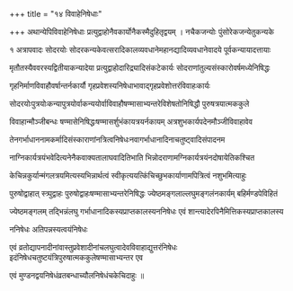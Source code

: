 +++
title = "१४ विवाहेनिषेधाः"

+++
अथान्येपिविवाहेनिषेधाः प्रत्युद्वाहोनैवकार्योनैकस्मैदुहितृद्वयम् । नचैकजन्योः पुंसोरेकजन्येतुकन्यके

१ अत्रापवादः सोदरयोः सोदरकन्यकेवत्सरादिकालव्यवधानेमहानद्यादिव्यवधानेवादये पूर्वकन्यायादत्तायाः

मृतौतस्यैववरस्यद्वितीयाकन्यादेया प्रत्युद्वाहोदारिद्र्यादिसंकटेकार्यः सोदराणांतुल्यसंस्कारोवर्षमध्येनिषिद्धः

गृहनिर्माणविवाहौवर्षान्तर्नकार्यौ गृहप्रवेशस्यनिषेधाभावाद्‌गृहप्रवेशोत्तरंविवाहःकार्यः

सोदरयोःपुत्रयोःकन्यापुत्रयोर्वाकन्ययोर्वाविवाहौषण्मासाभ्यन्तरेविशेषतोनिषिद्धौ पुरुषत्रयात्मककुले

विवाहान्मौञ्जीबन्धः षण्मासेनिषिद्धःषण्मासर्शुभंकायत्रयर्नकायम् अत्रशुभकार्यपदेनमौञ्जीविवाहावेव

तेनगर्भाधाननामकर्मादिसंस्काराणांनत्रित्वनिषेधःनवागर्भाधानादिनाचतुष्ट्वादिसंपादनम

नाग्निकार्यत्रयंभवेदित्यनेनैकवाक्यतालाघवादितिभाति भिन्नोदराणामग्निकार्यत्रयंनदोषायेतिकश्चित

केचिन्नकुर्यान्मंगलत्रयमित्यस्यभिन्नार्थत्वं स्वीकृत्ययत्किंचिच्छुभकार्याणामपित्रित्वं नशुभमित्याहुः

पुरुषोद्वाहात् स्त्र्पुद्वाहः पुरुषोद्वाहःषण्मासाभ्यन्तरेनिषिद्धः ज्येष्ठमङ्गलाल्लघुमङ्गलंनकार्यम् बहिर्मण्डपेविहितं

ज्येष्ठमङ्गलम् तद्भिन्नंलघु गर्भाधानादिकस्यप्राप्तकालस्यननिषेधः एवं शान्त्यादेरपिनैमित्तिकस्यप्राप्तकालस्य

ननिषेधः अतिपन्नस्यत्वयंनिषेधः

एवं व्रतोद्यापनादीनांवास्तुप्रवेशादीनांचलघुत्वादेवविवाहाद्युत्तरंनिषेधः इदंनिषेधचतुष्टयंत्रिपुरुषात्मककुलेषण्मासाभ्यन्तर एव

एवं मुण्डनद्वयनिषेधंव्रतबन्धाच्यौलनिषेधंचकेचिदाहुः ॥
